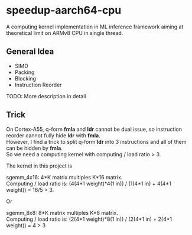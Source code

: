 # speedup-aarch64-cpu
A computing kernel implementation in ML inference framework aiming at theoretical limit on ARMv8 CPU in single thread.

## General Idea

* SIMD
* Packing
* Blocking
* Instruction Reorder

TODO: More description in detail

## Trick

On Cortex-A55, q-form <b>fmla</b> and <b>ldr</b> cannot be dual issue, so instruction reorder cannot fully hide <b>ldr</b> with <b>fmla</b>.  
However, I find a trick to split q-form <b>ldr</b> into 3 instructions and all of them can be hidden by <b>fmla</b>.  
So we need a computing kernel with computing / load ratio > 3.

The kernel in this project is 

sgemm_4x16: 4\*K matrix multiples K\*16 matrix.  
Computing / load ratio is: (4(4\*1 weight)\*4(1 in)) / (1(4\*1 in) + 4(4\*1 weight)) = 16/5 > 3.

Or 

sgemm_8x8: 8\*K matrix multiples K\*8 matrix.  
Computing / load ratio is: (2(4\*1 weight)\*8(1 in)) / (2(4\*1 in) + 2(4\*1 weight)) = 4 > 3